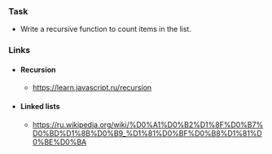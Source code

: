 ### Task
  - Write a recursive function to count
items in the list.

### Links
  - #### Recursion
    - https://learn.javascript.ru/recursion
    
  - #### Linked lists
    - https://ru.wikipedia.org/wiki/%D0%A1%D0%B2%D1%8F%D0%B7%D0%BD%D1%8B%D0%B9_%D1%81%D0%BF%D0%B8%D1%81%D0%BE%D0%BA